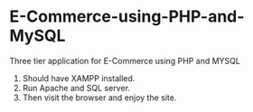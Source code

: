 # E-Commerce-using-PHP-and-MySQL
Three tier application for E-Commerce using PHP and MYSQL

1. Should have XAMPP installed.
2. Run Apache and SQL server.
3. Then visit the browser and enjoy the site.
